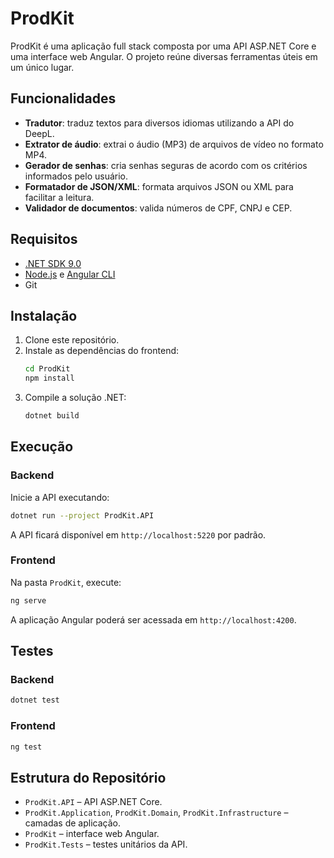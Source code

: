 # ProdKit

ProdKit é uma aplicação full stack composta por uma API ASP.NET Core e uma interface web Angular. O projeto reúne diversas ferramentas úteis em um único lugar.

## Funcionalidades

- **Tradutor**: traduz textos para diversos idiomas utilizando a API do DeepL.
- **Extrator de áudio**: extrai o áudio (MP3) de arquivos de vídeo no formato MP4.
- **Gerador de senhas**: cria senhas seguras de acordo com os critérios informados pelo usuário.
- **Formatador de JSON/XML**: formata arquivos JSON ou XML para facilitar a leitura.
- **Validador de documentos**: valida números de CPF, CNPJ e CEP.

## Requisitos

- [.NET SDK 9.0](https://dotnet.microsoft.com/)
- [Node.js](https://nodejs.org/) e [Angular CLI](https://angular.dev/)
- Git

## Instalação

1. Clone este repositório.
2. Instale as dependências do frontend:
   ```bash
   cd ProdKit
   npm install
   ```
3. Compile a solução .NET:
   ```bash
   dotnet build
   ```

## Execução

### Backend

Inicie a API executando:

```bash
dotnet run --project ProdKit.API
```

A API ficará disponível em `http://localhost:5220` por padrão.

### Frontend

Na pasta `ProdKit`, execute:

```bash
ng serve
```

A aplicação Angular poderá ser acessada em `http://localhost:4200`.

## Testes

### Backend

```bash
dotnet test
```

### Frontend

```bash
ng test
```

## Estrutura do Repositório

- `ProdKit.API` &ndash; API ASP.NET Core.
- `ProdKit.Application`, `ProdKit.Domain`, `ProdKit.Infrastructure` &ndash; camadas de aplicação.
- `ProdKit` &ndash; interface web Angular.
- `ProdKit.Tests` &ndash; testes unitários da API.

